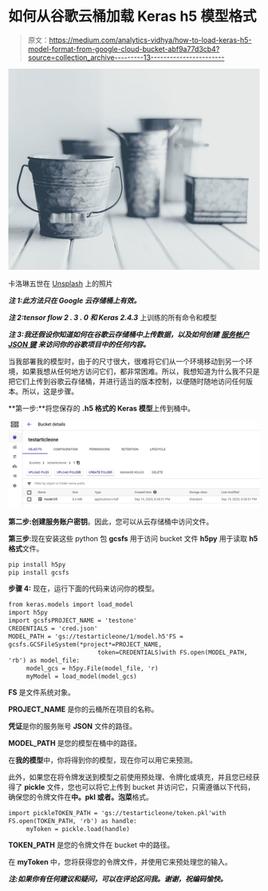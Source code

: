 # 如何从谷歌云桶加载 Keras h5 模型格式

> 原文：<https://medium.com/analytics-vidhya/how-to-load-keras-h5-model-format-from-google-cloud-bucket-abf9a77d3cb4?source=collection_archive---------13----------------------->

![](img/48a360fbe32c72587d5d54d285bd3d23.png)

卡洛琳五世在 [Unsplash](https://unsplash.com?utm_source=medium&utm_medium=referral) 上的照片

***注 1:此方法只在 Google 云存储桶上有效。***

***注 2:tensor flow 2 . 3 . 0 和 Keras 2.4.3*** 上训练的所有命令和模型

***注 3:我还假设你知道如何在谷歌云存储桶中上传数据，以及如何创建*** [***服务帐户 JSON 键***](https://cloud.google.com/iam/docs/creating-managing-service-account-keys) ***来访问你的谷歌项目中的任何内容。***

当我部署我的模型时，由于的尺寸很大，很难将它们从一个环境移动到另一个环境，如果我想从任何地方访问它们，都非常困难。所以，我想知道为什么我不只是把它们上传到谷歌云存储桶，并进行适当的版本控制，以便随时随地访问任何版本。所以，这是步骤。

**第一步:**将您保存的 **.h5 格式的 Keras 模型**上传到桶中。

![](img/8854561a9fe9d53cac651711b8e17563.png)

**第二步:**创建**服务账户密钥**。因此，您可以从云存储桶中访问文件。

**第三步**:现在安装这些 python 包 **gcsfs** 用于访问 bucket 文件 **h5py** 用于读取 **h5 格式**文件。

```
pip install h5py
pip install gcsfs
```

**步骤 4:** 现在，运行下面的代码来访问你的模型。

```
from keras.models import load_model
import h5py
import gcsfsPROJECT_NAME = 'testone'
CREDENTIALS = 'cred.json'
MODEL_PATH = 'gs://testarticleone/1/model.h5'FS = gcsfs.GCSFileSystem(*project*=PROJECT_NAME,
                         token=CREDENTIALS)with FS.open(MODEL_PATH, 'rb') as model_file:
     model_gcs = h5py.File(model_file, 'r)
     myModel = load_model(model_gcs)
```

**FS** 是文件系统对象。

**PROJECT_NAME** 是你的云桶所在项目的名称。

**凭证**是你的服务账号 **JSON** 文件的路径。

**MODEL_PATH** 是您的模型在桶中的路径。

在**我的模型**中，你将得到你的模型，现在你可以用它来预测。

此外，如果您在将令牌发送到模型之前使用预处理、令牌化或填充，并且您已经获得了 **pickle** 文件，您也可以将它上传到 bucket 并访问它，只需遵循以下代码，确保您的令牌文件在**中。pkl 或者。泡菜**格式。

```
import pickleTOKEN_PATH = 'gs://testarticleone/token.pkl'with FS.open(TOKEN_PATH, 'rb') as handle:
     myToken = pickle.load(handle)
```

**TOKEN_PATH** 是您的令牌文件在 bucket 中的路径。

在 **myToken** 中，您将获得您的令牌文件，并使用它来预处理您的输入。

***注:如果你有任何建议和疑问，可以在评论区问我。谢谢，祝编码愉快。***